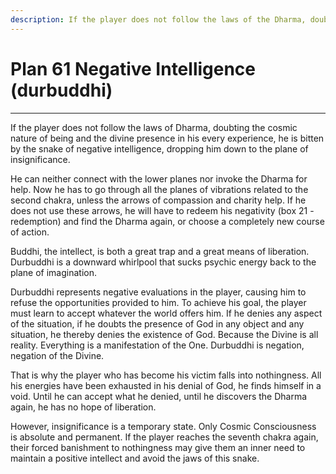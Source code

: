 ```yaml
---
description: If the player does not follow the laws of the Dharma, doubting the cosmic nature of existence and the divine presence in every experience, they will be bitten by the serpent of negative intelligence, dropping them down to the plane of nothingness.
---
```


# Plan 61 Negative Intelligence (durbuddhi)

---

If the player does not follow the laws of Dharma, doubting the cosmic nature of being and the divine presence in his every experience, he is bitten by the snake of negative intelligence, dropping him down to the plane of insignificance.

He can neither connect with the lower planes nor invoke the Dharma for help. Now he has to go through all the planes of vibrations related to the second chakra, unless the arrows of compassion and charity help. If he does not use these arrows, he will have to redeem his negativity (box 21 - redemption) and find the Dharma again, or choose a completely new course of action.

Buddhi, the intellect, is both a great trap and a great means of liberation. Durbuddhi is a downward whirlpool that sucks psychic energy back to the plane of imagination.

Durbuddhi represents negative evaluations in the player, causing him to refuse the opportunities provided to him. To achieve his goal, the player must learn to accept whatever the world offers him. If he denies any aspect of the situation, if he doubts the presence of God in any object and any situation, he thereby denies the existence of God. Because the Divine is all reality. Everything is a manifestation of the One. Durbuddhi is negation, negation of the Divine.

That is why the player who has become his victim falls into nothingness. All his energies have been exhausted in his denial of God, he finds himself in a void. Until he can accept what he denied, until he discovers the Dharma again, he has no hope of liberation.

However, insignificance is a temporary state. Only Cosmic Consciousness is absolute and permanent. If the player reaches the seventh chakra again, their forced banishment to nothingness may give them an inner need to maintain a positive intellect and avoid the jaws of this snake.
